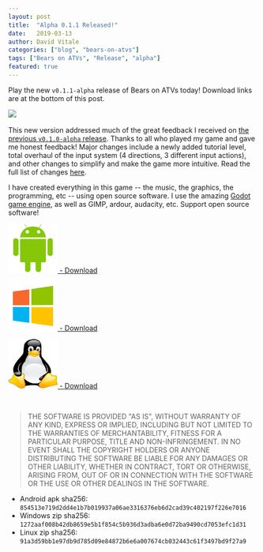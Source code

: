 ```yaml
---
layout: post
title:  "Alpha 0.1.1 Released!"
date:   2019-03-13
author: David Vitale
categories: ["blog", "bears-on-atvs"]
tags: ["Bears on ATVs", "Release", "alpha"]
featured: true
---
```


Play the new `v0.1.1-alpha` release of Bears on ATVs today! Download links are at the bottom of this post.

![](/assets/gameplay2.gif)

This new version addressed much of the great feedback I received on [the previous `v0.1.0-alpha` release](/blog/bears-on-atvs/alpha-0-1-0-released.html). Thanks to all who played my game and gave me honest feedback! Major changes include a newly added tutorial level, total overhaul of the input system (4 directions, 3 different input actions), and other changes to simplify and make the game more intuitive. Read the full list of changes [here](https://github.com/ludditegames/bears_on_atvs/releases/tag/v0.1.1-alpha).

I have created everything in this game -- the music, the graphics, the programming, etc -- using open source software. I use the amazing [Godot game engine](https://godotengine.org/), as well as GIMP, ardour, audacity, etc. Support open source software!

[![](/assets/android.png) - Download](/downloads/boatvs/v0.1.1-alpha/android/BearsOnATVs.apk)

[![](/assets/windows.png) - Download](/downloads/boatvs/v0.1.1-alpha/windows/BearsOnATVs.zip)

[![](/assets/linux.png) - Download](/downloads/boatvs/v0.1.1-alpha/linux/BearsOnATVs.zip)

<br>

>THE SOFTWARE IS PROVIDED "AS IS", WITHOUT WARRANTY OF ANY KIND, EXPRESS OR IMPLIED, INCLUDING BUT NOT LIMITED TO THE WARRANTIES OF MERCHANTABILITY, FITNESS FOR A PARTICULAR PURPOSE, TITLE AND NON-INFRINGEMENT. IN NO EVENT SHALL THE COPYRIGHT HOLDERS OR ANYONE DISTRIBUTING THE SOFTWARE BE LIABLE FOR ANY DAMAGES OR OTHER LIABILITY, WHETHER IN CONTRACT, TORT OR OTHERWISE, ARISING FROM, OUT OF OR IN CONNECTION WITH THE SOFTWARE OR THE USE OR OTHER DEALINGS IN THE SOFTWARE.

- Android apk sha256: `854513e719d2dd4e1b7b019937a06ae3316376eb6d2cad39c402197f226e7016`
- Windows zip sha256: `1272aaf008b42db8659e5b1f854c5b936d3adba6e0d72ba9490cd7053efc1d31`
- Linux zip sha256: `91a3d59bb1e97db9d785d09e84872b6e6a007674cb032443c61f3497bd9f27a9`
